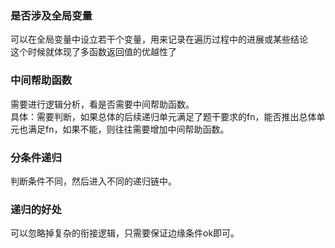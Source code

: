 ###  是否涉及全局变量  
  可以在全局变量中设立若干个变量，用来记录在遍历过程中的进展或某些结论  
  这个时候就体现了多函数返回值的优越性了  
    
### 中间帮助函数  
  需要进行逻辑分析，看是否需要中间帮助函数。   
  具体：需要判断，如果总体的后续递归单元满足了题干要求的fn，能否推出总体单元也满足fn，如果不能，则往往需要增加中间帮助函数。  
  
### 分条件递归
  判断条件不同，然后进入不同的递归链中。 
  
### 递归的好处
  可以忽略掉复杂的衔接逻辑，只需要保证边缘条件ok即可。   